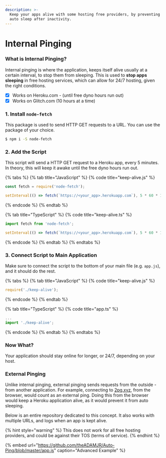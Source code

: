 ```yaml
---
description: >-
  Keep your apps alive with some hosting free providers, by preventing them to
  auto sleep after inactivity.
---
```


# Internal Pinging

### What is Internal Pinging?

Internal pinging is where the application, keeps itself alive usually at a certain interval, to stop them from sleeping. This is used to **stop apps sleeping** in free hosting services, which can allow for 24/7 hosting, given the right conditions.

* [x] Works on Heroku.com - \(until free dyno hours run out\)
* [x] Works on Glitch.com \(10 hours at a time\)

### 1. Install `node-fetch`

This package is used to send HTTP GET requests to a URL. You can use the package of your choice.

```bash
$ npm i -S node-fetch
```

### 2. Add the Script

This script will send a HTTP GET request to a Heroku app, every 5 minutes. In theory, this will keep it awake until the free dyno hours run out.

{% tabs %}
{% tab title="JavaScript" %}
{% code title="keep-alive.js" %}
```javascript
const fetch = require('node-fetch');

setInterval(() => fetch(`https://<your_app>.herokuapp.com`), 5 * 60 * 1000);
```
{% endcode %}
{% endtab %}

{% tab title="TypeScript" %}
{% code title="keep-alive.ts" %}
```typescript
import fetch from 'node-fetch';

setInterval(() => fetch(`https://<your_app>.herokuapp.com`), 5 * 60 * 1000);
```
{% endcode %}
{% endtab %}
{% endtabs %}

### 3. Connect Script to Main Application

Make sure to connect the script to the bottom of your main file \(e.g. `app.js`\), and it should do the rest.

{% tabs %}
{% tab title="JavaScript" %}
{% code title="keep-alive.js" %}
```javascript
require('./keep-alive');
```
{% endcode %}
{% endtab %}

{% tab title="TypeScript" %}
{% code title="app.ts" %}
```javascript
...
import './keep-alive';
```
{% endcode %}
{% endtab %}
{% endtabs %}

### Now What?

Your application should stay online for longer, or 24/7, depending on your host.

### External Pinging

Unlike internal pinging, external pinging sends requests from the outside - from another application. For example, connecting to [2pg.xyz](https://2pg.xyz), from the browser, would count as an external ping. Doing this from the browser would keep a Heroku application alive, as it would prevent it from auto sleeping.

Below is an entire repository dedicated to this concept. It also works with multiple URLs, and logs when an app is kept alive.

{% hint style="warning" %}
This does not work for all free hosting providers, and could be against their TOS \(terms of service\).
{% endhint %}

{% embed url="https://github.com/theADAMJR/Auto-Ping/blob/master/app.js" caption="Advanced Example" %}


